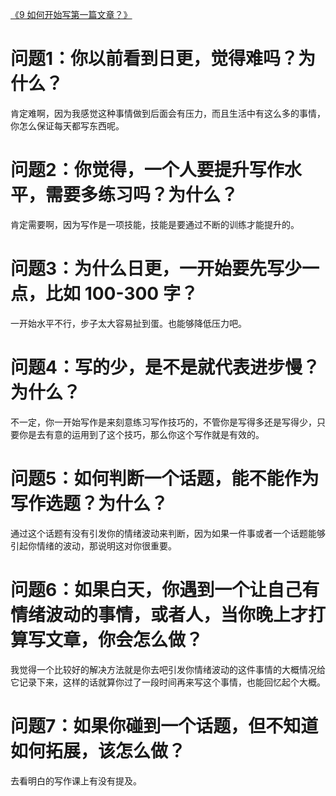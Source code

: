 [《9 如何开始写第一篇文章？》](https://pxn.h5.xeknow.com/s/28Zyok)

# 问题1：你以前看到日更，觉得难吗？为什么？

肯定难啊，因为我感觉这种事情做到后面会有压力，而且生活中有这么多的事情，你怎么保证每天都写东西呢。

# 问题2：你觉得，一个人要提升写作水平，需要多练习吗？为什么？

肯定需要啊，因为写作是一项技能，技能是要通过不断的训练才能提升的。

# 问题3：为什么日更，一开始要先写少一点，比如 100-300 字？

一开始水平不行，步子太大容易扯到蛋。也能够降低压力吧。

# 问题4：写的少，是不是就代表进步慢？为什么？

不一定，你一开始写作是来刻意练习写作技巧的，不管你是写得多还是写得少，只要你是去有意的运用到了这个技巧，那么你这个写作就是有效的。

# 问题5：如何判断一个话题，能不能作为写作选题？为什么？

通过这个话题有没有引发你的情绪波动来判断，因为如果一件事或者一个话题能够引起你情绪的波动，那说明这对你很重要。

# 问题6：如果白天，你遇到一个让自己有情绪波动的事情，或者人，当你晚上才打算写文章，你会怎么做？

我觉得一个比较好的解决方法就是你去吧引发你情绪波动的这件事情的大概情况给它记录下来，这样的话就算你过了一段时间再来写这个事情，也能回忆起个大概。

# 问题7：如果你碰到一个话题，但不知道如何拓展，该怎么做？

去看明白的写作课上有没有提及。
